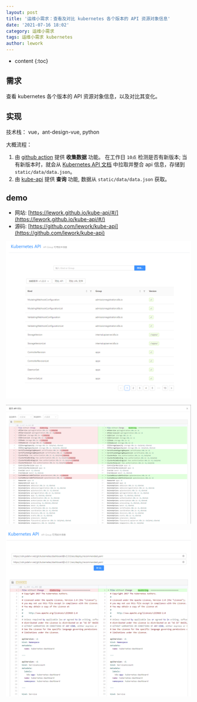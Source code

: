 ```yaml
---
layout: post
title: '运维小需求：查看及对比 kubernetes 各个版本的 API 资源对象信息'
date: '2021-07-16 18:02'
category: 运维小需求
tags: 运维小需求 kubernetes
author: lework
---
```

* content
{:toc}

## 需求

查看 kubernetes 各个版本的 API 资源对象信息，以及对比其变化。


## 实现

技术栈： vue，ant-design-vue, python

大概流程：

1. 由 [github action](https://github.com/lework/kube-api/blob/master/.github/workflows/update.yml) 提供 **收集数据** 功能。 在工作日 `10点` 检测是否有新版本; 当有新版本时，就会从 [Kubernetes API 文档](https://kubernetes.io/docs/reference/generated/kubernetes-api/v1.22/) 中拉取并整合 api 信息，存储到 `static/data/data.json`。
2. 由 [kube-api](https://github.com/lework/kube-api) 提供 **查询** 功能, 数据从 `static/data/data.json` 获取。

## demo 

- 网站:  [https://lework.github.io/kube-api/#/](https://lework.github.io/kube-api/#/)
- 源码:  [https://github.com/lework/kube-api](https://github.com/lework/kube-api)

![kube-api1](/assets/images/2021/demand/kube-api1.png)

![kube-api2](/assets/images/2021/demand/kube-api2.png)

![kube-api3](/assets/images/2021/demand/kube-api3.png)
